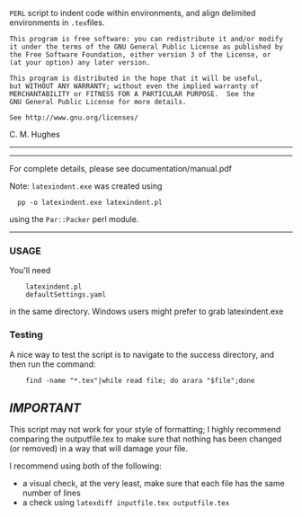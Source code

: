`PERL` script to indent code within environments, and align delimited 
environments in `.tex`files.

    This program is free software: you can redistribute it and/or modify
    it under the terms of the GNU General Public License as published by
    the Free Software Foundation, either version 3 of the License, or
    (at your option) any later version.
    
    This program is distributed in the hope that it will be useful,
    but WITHOUT ANY WARRANTY; without even the implied warranty of
    MERCHANTABILITY or FITNESS FOR A PARTICULAR PURPOSE.  See the
    GNU General Public License for more details.
    
    See http://www.gnu.org/licenses/

C. M. Hughes

---
---

For complete details, please see documentation/manual.pdf

Note: `latexindent.exe` was created using 

      pp -o latexindent.exe latexindent.pl

using the `Par::Packer` perl module.

---

### USAGE

You'll need

        latexindent.pl
        defaultSettings.yaml

in the same directory. Windows users might prefer to grab latexindent.exe

### Testing

A nice way to test the script is to navigate to the success 
directory, and then run the command:

        find -name "*.tex"|while read file; do arara "$file";done

## *IMPORTANT*

This script may not work for your style of formatting; I highly 
recommend comparing the outputfile.tex to make sure that 
nothing has been changed (or removed) in a way that will damage
your file.

I recommend using both of the following:
* a visual check, at the very least, make sure that 
      each file has the same number of lines
* a check using `latexdiff inputfile.tex outputfile.tex`
